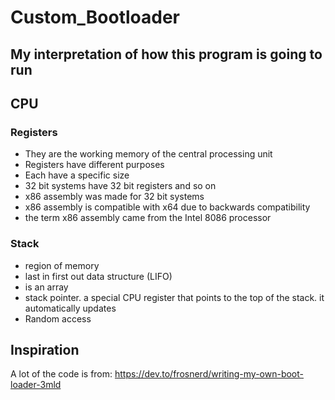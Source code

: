 # Custom_Bootloader
## My interpretation of how this program is going to run
## CPU
### Registers
* They are the working memory of the central processing unit
* Registers have different purposes
* Each have a specific size
* 32 bit systems have 32 bit registers and so on
* x86 assembly was made for 32 bit systems
* x86 assembly is compatible with x64 due to backwards compatibility
* the term x86 assembly came from the Intel 8086 processor
### Stack
* region of memory
* last in first out data structure (LIFO)
* is an array
* stack pointer. a special CPU register that points to the top of the stack. it automatically updates
* Random access
## Inspiration
A lot of the code is from:
https://dev.to/frosnerd/writing-my-own-boot-loader-3mld
